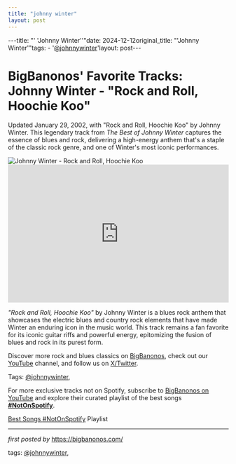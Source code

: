 ```yaml
---
title: "johnny winter"
layout: post
---
```

---title: "' 'Johnny Winter''"date: 2024-12-12original_title: "'Johnny Winter'"tags:  - '[@johnnywinter](/tags/johnnywinter/)'layout: post---<!-- Post Title --><h1 >BigBanonos' Favorite Tracks: Johnny Winter - "Rock and Roll, Hoochie Koo"</h1> <!-- Introductory Text --><p >Updated January 29, 2002, with "Rock and Roll, Hoochie Koo" by Johnny Winter. This legendary track from *The Best of Johnny Winter* captures the essence of blues and rock, delivering a high-energy anthem that's a staple of the classic rock genre, and one of Winter's most iconic performances.</p> <!-- Featured Image --><div > <img src="https://upload.wikimedia.org/wikipedia/commons/thumb/b/ba/Johnny_Winter1990.jpg/640px-Johnny_Winter1990.jpg" alt="Johnny Winter - Rock and Roll, Hoochie Koo" /></div> <!-- YouTube Video Embed --><div > <iframe width="100%" height="315" src="https://www.youtube.com/embed/xbDl97F8TKM" title="Johnny Winter - Rock And Roll, Hoochie Koo" frameborder="0" allow="accelerometer; autoplay; clipboard-write; encrypted-media; gyroscope; picture-in-picture; web-share" referrerpolicy="strict-origin-when-cross-origin" allowfullscreen></iframe></div> <!-- Song Information --><div > <p><em>"Rock and Roll, Hoochie Koo"</em> by Johnny Winter is a blues rock anthem that showcases the electric blues and country rock elements that have made Winter an enduring icon in the music world. This track remains a fan favorite for its iconic guitar riffs and powerful energy, epitomizing the fusion of blues and rock in its purest form.</p></div> <!-- Footer Links --><div > <p>Discover more rock and blues classics on <a href="https://bigbanonos.com/" target="_blank">BigBanonos</a>, check out our <a href="https://www.youtube.com/[@BigBanonos](/tags/BigBanonos/)" target="_blank">YouTube</a> channel, and follow us on <a href="https://x.com/bigbanonos" target="_blank">X/Twitter</a>.</p></div> <!-- Tags --><p >Tags: [@johnnywinter](/tags/johnnywinter/),</p><!--Subscribe and Playlist Links--><div>    <p>For more exclusive tracks not on Spotify, subscribe to <a href="https://www.youtube.com/[@BigBanonos](/tags/BigBanonos/)" target="_blank">BigBanonos on YouTube</a> and explore their curated playlist of the best songs <strong>[#NotOnSpotify](/tags/NotOnSpotify/)</strong>.</p>    <p><a href="https://www.youtube.com/playlist?list=PLtuNtuTatqI0kFahUCbtbfenC_ET5O_tr" target="_blank">Best Songs [#NotOnSpotify](/tags/NotOnSpotify/) Playlist<br /></a></p></div><hr /><p><em>first posted by</em> <a href="https://bigbanonos.com/" rel="noopener" target="_new">https://bigbanonos.com/</a></p><p>tags: [@johnnywinter](/tags/johnnywinter/),</p>
